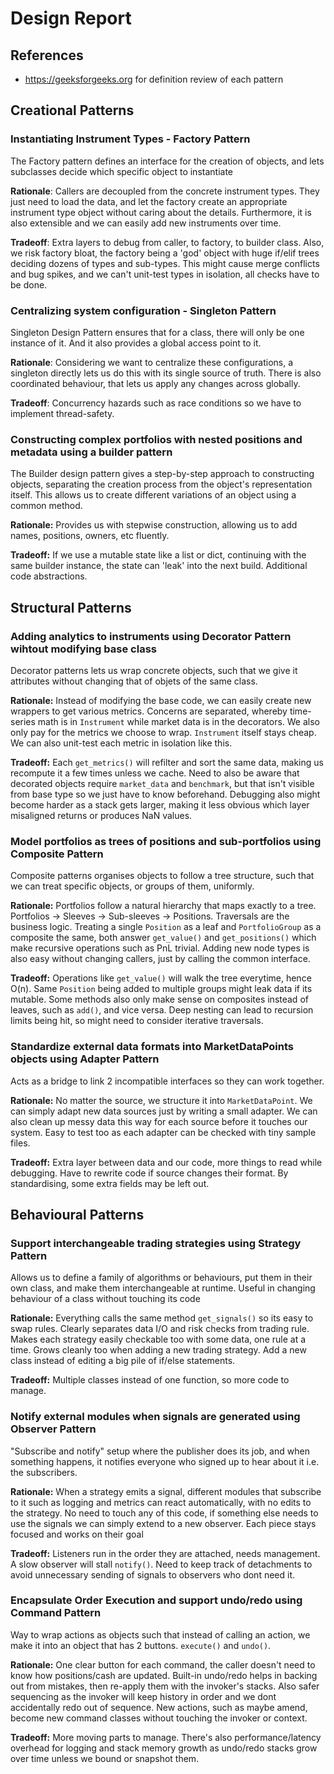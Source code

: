 # Design Report

## References
- https://geeksforgeeks.org for definition review of each pattern

## Creational Patterns
### Instantiating Instrument Types - Factory Pattern
The Factory pattern defines an interface for the creation of objects, and lets subclasses decide which specific object to instantiate


**Rationale**: Callers are decoupled from the concrete instrument types. They just need to load the data, and let the factory create an appropriate instrument type object without caring about the details. Furthermore, it is also extensible and we can easily add new instruments over time.

**Tradeoff**: Extra layers to debug from caller, to factory, to builder class. Also, we risk factory bloat, the factory being a 'god' object with huge if/elif trees deciding dozens of types and sub-types. This might cause merge conflicts and bug spikes, and we can't unit-test types in isolation, all checks have to be done.

### Centralizing system configuration - Singleton Pattern
Singleton Design Pattern ensures that for a class, there will only be one instance of it. And it also provides a global access point to it.

**Rationale**: Considering we want to centralize these configurations, a singleton directly lets us do this with its single source of truth. There is also coordinated behaviour, that lets us apply any changes across globally.

**Tradeoff**: Concurrency hazards such as race conditions so we have to implement thread-safety.

### Constructing complex portfolios with nested positions and metadata using a builder pattern
The Builder design pattern gives a step-by-step approach to constructing objects, separating the creation process from the object's representation itself. This allows us to create different variations of an object using a common method.

**Rationale:** Provides us with stepwise construction, allowing us to add names, positions, owners, etc fluently. 

**Tradeoff:** If we use a mutable state like a list or dict, continuing with the same builder instance, the state can 'leak' into the next build. Additional code abstractions.

## Structural Patterns
### Adding analytics to instruments using Decorator Pattern wihtout modifying base class
Decorator patterns lets us wrap concrete objects, such that we give it attributes without changing that of objets of the same class.

**Rationale:** Instead of modifying the base code, we can easily create new wrappers to get various metrics. Concerns are separated, whereby time-series math is in `Instrument` while market data is in the decorators. We also only pay for the metrics we choose to wrap. `Instrument` itself stays cheap. We can also unit-test each metric in isolation like this.

**Tradeoff:** Each `get_metrics()` will refilter and sort the same data, making us recompute it a few times unless we cache. Need to also be aware that decorated objects require `market_data` and `benchmark`, but that isn't visible from base type so we just have to know beforehand. Debugging also might become harder as a stack gets larger, making it less obvious which layer misaligned returns or produces NaN values. 

### Model portfolios as trees of positions and sub-portfolios using Composite Pattern
Composite patterns organises objects to follow a tree structure, such that we can treat specific objects, or groups of them, uniformly.

**Rationale:** Portfolios follow a natural hierarchy that maps exactly to a tree. Portfolios -> Sleeves -> Sub-sleeves -> Positions. Traversals are the business logic. Treating a single `Position` as a leaf and `PortfolioGroup` as a composite the same, both answer `get_value()` and `get_positions()` which make recursive operations such as PnL trivial. Adding new node types is also easy without changing callers, just by calling the common interface.

**Tradeoff:** Operations like `get_value()` will walk the tree everytime, hence O(n). Same `Position` being added to multiple groups might leak data if its mutable. Some methods also only make sense on composites instead of leaves, such as `add()`, and vice versa. Deep nesting can lead to recursion limits being hit, so might need to consider iterative traversals.

### Standardize external data formats into MarketDataPoints objects using Adapter Pattern
Acts as a bridge to link 2 incompatible interfaces so they can work together. 

**Rationale:** No matter the source, we structure it into `MarketDataPoint`. We can simply adapt new data sources just by writing a small adapter. We can also clean up messy data this way for each source before it touches our system. Easy to test too as each adapter can be checked with tiny sample files.

**Tradeoff:** Extra layer between data and our code, more things to read while debugging. Have to rewrite code if source changes their format. By standardising, some extra fields may be left out. 

## Behavioural Patterns

### Support interchangeable trading strategies using Strategy Pattern
Allows us to define a family of algorithms or behaviours, put them in their own class, and make them interchangeable at runtime. Useful in changing behaviour of a class without touching its code

**Rationale:** Everything calls the same method `get_signals()` so its easy to swap rules. Clearly separates data I/O and risk checks from trading rule. Makes each strategy easily checkable too with some data, one rule at a time. Grows cleanly too when adding a new trading strategy. Add a new class instead of editing a big pile of if/else statements. 

**Tradeoff:** Multiple classes instead of one function, so more code to manage.  

### Notify external modules when signals are generated using Observer Pattern
"Subscribe and notify" setup where the publisher does its job, and when something happens, it notifies everyone who signed up to hear about it i.e. the subscribers. 

**Rationale:** When a strategy emits a signal, different modules that subscribe to it such as logging and metrics can react automatically, with no edits to the strategy. No need to touch any of this code, if something else needs to use the signals we can simply extend to a new observer. Each piece stays focused and works on their goal

**Tradeoff:** Listeners run in the order they are attached, needs management. A slow observer will stall `notify()`. Need to keep track of detachments to avoid unnecessary sending of signals to observers who dont need it. 

### Encapsulate Order Execution and support undo/redo using Command Pattern
Way to wrap actions as objects such that instead of calling an action, we make it into an object that has 2 buttons. `execute()` and `undo()`.

**Rationale:** One clear button for each command, the caller doesn't need to know how positions/cash are updated. Built-in undo/redo helps in backing out from mistakes, then re-apply them with the invoker's stacks. Also safer sequencing as the invoker will keep history in order and we dont accidentally redo out of sequence. New actions, such as maybe amend, become new command classes without touching the invoker or context. 

**Tradeoff:** More moving parts to manage. There's also performance/latency overhead for logging and stack memory growth as undo/redo stacks grow over time unless we bound or snapshot them. 

